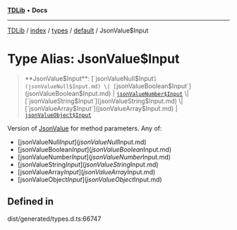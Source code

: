 [**TDLib**](../../../../../../README.md) • **Docs**

***

[TDLib](../../../../../../modules.md) / [index](../../../../../README.md) / [types](../../../README.md) / [default](../README.md) / JsonValue$Input

# Type Alias: JsonValue$Input

> **JsonValue$Input**: [`jsonValueNull$Input`](jsonValueNull$Input.md) \| [`jsonValueBoolean$Input`](jsonValueBoolean$Input.md) \| [`jsonValueNumber$Input`](jsonValueNumber$Input.md) \| [`jsonValueString$Input`](jsonValueString$Input.md) \| [`jsonValueArray$Input`](jsonValueArray$Input.md) \| [`jsonValueObject$Input`](jsonValueObject$Input.md)

Version of [JsonValue](JsonValue.md) for method parameters.
Any of:
- [jsonValueNull$Input](jsonValueNull$Input.md)
- [jsonValueBoolean$Input](jsonValueBoolean$Input.md)
- [jsonValueNumber$Input](jsonValueNumber$Input.md)
- [jsonValueString$Input](jsonValueString$Input.md)
- [jsonValueArray$Input](jsonValueArray$Input.md)
- [jsonValueObject$Input](jsonValueObject$Input.md)

## Defined in

dist/generated/types.d.ts:66747
